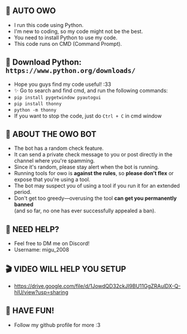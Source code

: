 ## 🚀 AUTO OWO  
- I run this code using Python.  
- I'm new to coding, so my code might not be the best.  
- You need to install Python to use my code.  
- This code runs on CMD (Command Prompt).  

## 🔗 Download Python: `https://www.python.org/downloads/`
- Hope you guys find my code useful! :33
- ✨ Go to search and find cmd, and run the following commands:
- `pip install pygetwindow pyautogui`
- `pip install thonny`
- `python -m thonny`
- If you want to stop the code, just do `Ctrl + C` in cmd window

## 🤖 ABOUT THE OWO BOT  
- The bot has a random check feature.  
- It can send a private check message to you or post directly in the channel where you're spamming.  
- Since it's random, please stay alert when the bot is running.  
- Running tools for owo is **against the rules**, so **please don’t flex** or expose that you're using a tool.  
- The bot may suspect you of using a tool if you run it for an extended period.  
- Don't get too greedy—overusing the tool **can get you permanently banned**   
  (and so far, no one has ever successfully appealed a ban).  

## 📩 NEED HELP?  
- Feel free to DM me on Discord!  
- Username: migu_2008

## 🎬 VIDEO WILL HELP YOU SETUP
- https://drive.google.com/file/d/1JowdQD32ckJI9BU11GgZRAulDX-Q-hIU/view?usp=sharing

## 🎉 HAVE FUN!
- Follow my github profile for more :3
